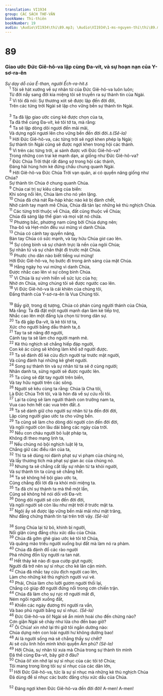 ```yaml
---
translation: VI1934
group: CÁC SÁCH THƠ-VĂN
bookName: Thi-thiên 
bookNumber: 19
audio: \Audio\VI1934\thi\89.mp3; \Audio\VI1934\1-ms-nguyen-thi\thi\89.mp3
---
```


<div class="title"><h1>89</h1><h3>Giao ước Đức Giê-hô-va lập cùng Đa-vít, và sự hoạn nạn của Y-sơ-ra-ên</h3><i>Sự dạy dỗ của Ê-than, người Ếch-ra-hít<a data-toggle="tooltip" data-placement="bottom" title="1Vua 4:31">⚓</a></i></div>
<span class="verse thi_89_1"> <sup>1</sup> Tôi sẽ hát xướng về sự nhân từ của Đức Giê-hô-va luôn luôn; <br/> Từ đời nầy sang đời kia miệng tôi sẽ truyền ra sự thành tín của Ngài. <br/></span>
<span class="verse thi_89_2"> <sup>2</sup> Vì tôi đã nói: Sự thương xót sẽ được lập đến đời đời, <br/> Trên các từng trời Ngài sẽ lập cho vững bền sự thành tín Ngài. <br/> <br/></span>
<span class="verse thi_89_3"> <sup>3</sup> Ta đã lập giao ước cùng kẻ được chọn của ta, <br/> Ta đã thề cùng Đa-vít, kẻ tôi tớ ta, mà rằng: <br/></span>
<span class="verse thi_89_4"> <sup>4</sup> Ta sẽ lập dòng dõi ngươi đến mãi mãi, <br/> Và dựng ngôi ngươi lên cho vững bền đến đời đời.<a data-toggle="tooltip" data-placement="bottom" title="2Sa 7:12-16; 1Su 17:11-14; Thi 132:11; Cong 2:30">⚓</a><em>(Sê-la)</em><br/></span>
<span class="verse thi_89_5"> <sup>5</sup> Hỡi Đức Giê-hô-va, các từng trời sẽ ngợi khen phép lạ Ngài; <br/> Sự thành tín Ngài cũng sẽ được ngợi khen trong hội các thánh. <br/></span>
<span class="verse thi_89_6"> <sup>6</sup> Vì trên các từng trời, ai sánh được với Đức Giê-hô-va? <br/> Trong những con trai kẻ mạnh dạn, ai giống như Đức Giê-hô-va? <br/></span>
<span class="verse thi_89_7"> <sup>7</sup> Đức Chúa Trời thật rất đáng sợ trong hội các thánh, <br/> Đáng hãi hùng hơn kẻ đứng chầu chung quanh Ngài. <br/></span>
<span class="verse thi_89_8"> <sup>8</sup> Hỡi Giê-hô-va Đức Chúa Trời vạn quân, ai có quyền năng giống như Chúa? <br/> Sự thành tín Chúa ở chung quanh Chúa. <br/></span>
<span class="verse thi_89_9"> <sup>9</sup> Chúa cai trị sự kiêu căng của biển: <br/> Khi sóng nổi lên, Chúa làm cho nó yên lặng. <br/></span>
<span class="verse thi_89_10"> <sup>10</sup> Chúa đã chà nát Ra-háp khác nào kẻ bị đánh chết, <br/> Nhờ cánh tay mạnh mẽ Chúa, Chúa đã tản lạc những kẻ thù nghịch Chúa. <br/></span>
<span class="verse thi_89_11"> <sup>11</sup> Các từng trời thuộc về Chúa, đất cũng thuộc về Chúa; <br/> Chúa đã sáng lập thế gian và mọi vật nó chứa. <br/></span>
<span class="verse thi_89_12"> <sup>12</sup> Phương bắc, phương nam cũng bởi Chúa dựng nên; <br/> Tha-bô và Hẹt-môn đều vui mừng vì danh Chúa. <br/></span>
<span class="verse thi_89_13"> <sup>13</sup> Chúa có cánh tay quyền năng, <br/> Bàn tay Chúa có sức mạnh, và tay hữu Chúa giơ cao lên. <br/></span>
<span class="verse thi_89_14"> <sup>14</sup> Sự công bình và sự chánh trực là nền của ngôi Chúa; <br/> Sự nhân từ và sự chân thật đi trước mặt Chúa. <br/></span>
<span class="verse thi_89_15"> <sup>15</sup> Phước cho dân nào biết tiếng vui mừng! <br/> Hỡi Đức Giê-hô-va, họ bước đi trong ánh sáng của mặt Chúa. <br/></span>
<span class="verse thi_89_16"> <sup>16</sup> Hằng ngày họ vui mừng vì danh Chúa, <br/> Được nhắc cao lên vì sự công bình Chúa. <br/></span>
<span class="verse thi_89_17"> <sup>17</sup> Vì Chúa là sự vinh hiển về sức lực của họ; <br/> Nhờ ơn Chúa, sừng chúng tôi sẽ được ngước cao lên. <br/></span>
<span class="verse thi_89_18"> <sup>18</sup> Vì Đức Giê-hô-va là cái khiên của chúng tôi, <br/> Đấng thánh của Y-sơ-ra-ên là Vua Chúng tôi. <br/> <br/></span>
<span class="verse thi_89_19"> <sup>19</sup> Bấy giờ, trong dị tượng, Chúa có phán cùng người thánh của Chúa, <br/> Mà rằng: Ta đã đặt một người mạnh dạn làm kẻ tiếp trợ, <br/> Nhắc cao lên một đấng lựa chọn từ trong dân sự. <br/></span>
<span class="verse thi_89_20"> <sup>20</sup> Ta đã gặp Đa-vít, là kẻ tôi tớ ta, <br/> Xức cho người bằng dầu thánh ta,<a data-toggle="tooltip" data-placement="bottom" title="1Sa 13:14; 16:1,12; Cong 13:22">⚓</a><br/></span>
<span class="verse thi_89_21"> <sup>21</sup> Tay ta sẽ nâng đỡ người, <br/> Cánh tay ta sẽ làm cho người mạnh mẽ. <br/></span>
<span class="verse thi_89_22"> <sup>22</sup> Kẻ thù nghịch sẽ chẳng hiếp đáp người, <br/> Con kẻ ác cũng sẽ không làm khổ sở người được. <br/></span>
<span class="verse thi_89_23"> <sup>23</sup> Ta sẽ đánh đổ kẻ cừu địch người tại trước mặt người, <br/> Và cũng đánh hại những kẻ ghét người. <br/></span>
<span class="verse thi_89_24"> <sup>24</sup> Song sự thành tín và sự nhân từ ta sẽ ở cùng người; <br/> Nhân danh ta, sừng người sẽ được ngước lên. <br/></span>
<span class="verse thi_89_25"> <sup>25</sup> Ta cũng sẽ đặt tay người trên biển, <br/> Và tay hữu người trên các sông. <br/></span>
<span class="verse thi_89_26"> <sup>26</sup> Người sẽ kêu cùng ta rằng: Chúa là Cha tôi, <br/> Là Đức Chúa Trời tôi, và là hòn đá về sự cứu rỗi tôi. <br/></span>
<span class="verse thi_89_27"> <sup>27</sup> Lại ta cũng sẽ làm người thành con trưởng nam ta, <br/> Vua cao hơn hết các vua trên đất.<a data-toggle="tooltip" data-placement="bottom" title="Kh 1:5">⚓</a><br/></span>
<span class="verse thi_89_28"> <sup>28</sup> Ta sẽ dành giữ cho người sự nhân từ ta đến đời đời, <br/> Lập cùng người giao ước ta cho vững bền. <br/></span>
<span class="verse thi_89_29"> <sup>29</sup> Ta cũng sẽ làm cho dòng dõi người còn đến đời đời, <br/> Và ngôi người còn lâu dài bằng các ngày của trời. <br/></span>
<span class="verse thi_89_30"> <sup>30</sup> Nếu con cháu người bỏ luật pháp ta, <br/> Không đi theo mạng lịnh ta, <br/></span>
<span class="verse thi_89_31"> <sup>31</sup> Nếu chúng nó bội nghịch luật lệ ta, <br/> Chẳng giữ các điều răn của ta, <br/></span>
<span class="verse thi_89_32"> <sup>32</sup> Thì ta sẽ dùng roi đánh phạt sự vi phạm của chúng nó, <br/> Và lấy thương tích mà phạt sự gian ác của chúng nó. <br/></span>
<span class="verse thi_89_33"> <sup>33</sup> Nhưng ta sẽ chẳng cất lấy sự nhân từ ta khỏi người, <br/> Và sự thành tín ta cũng sẽ chẳng hết. <br/></span>
<span class="verse thi_89_34"> <sup>34</sup> Ta sẽ không hề bội giao ước ta, <br/> Cũng chẳng đổi lời đã ra khỏi môi miệng ta. <br/></span>
<span class="verse thi_89_35"> <sup>35</sup> Ta đã chỉ sự thánh ta mà thề một lần, <br/> Cũng sẽ không hề nói dối với Đa-vít: <br/></span>
<span class="verse thi_89_36"> <sup>36</sup> Dòng dõi người sẽ còn đến đời đời, <br/> Và ngôi người sẽ còn lâu như mặt trời ở trước mặt ta. <br/></span>
<span class="verse thi_89_37"> <sup>37</sup> Ngôi ấy sẽ được lập vững bền mãi mãi như mặt trăng, <br/> Như đấng chứng thành tín tại trên trời vậy. <em>(Sê-la)</em><br/> <br/></span>
<span class="verse thi_89_38"> <sup>38</sup> Song Chúa lại từ bỏ, khinh bỉ người, <br/> Nổi giận cùng đấng chịu xức dầu của Chúa. <br/></span>
<span class="verse thi_89_39"> <sup>39</sup> Chúa đã gớm ghê giao ước kẻ tôi tớ Chúa, <br/> Và quăng mão triều người xuống bụi đất mà làm nó ra phàm. <br/></span>
<span class="verse thi_89_40"> <sup>40</sup> Chúa đã đánh đổ các rào người <br/> Phá những đồn lũy người ra tan nát. <br/></span>
<span class="verse thi_89_41"> <sup>41</sup> Hết thảy kẻ nào đi qua cướp giựt người; <br/> Người đã trở nên sự sỉ nhục cho kẻ lân cận mình. <br/></span>
<span class="verse thi_89_42"> <sup>42</sup> Chúa đã nhắc tay cừu địch người cao lên, <br/> Làm cho những kẻ thù nghịch người vui vẻ. <br/></span>
<span class="verse thi_89_43"> <sup>43</sup> Phải, Chúa làm cho lưỡi gươm người thối lại, <br/> Chẳng có giúp đỡ người đứng nổi trong cơn chiến trận. <br/></span>
<span class="verse thi_89_44"> <sup>44</sup> Chúa đã làm cho sự rực rỡ người mất đi, <br/> Ném ngôi người xuống đất, <br/></span>
<span class="verse thi_89_45"> <sup>45</sup> Khiến các ngày đương thì người ra vắn, <br/> Và bao phủ người bằng sự sỉ nhục. <em>(Sê-la)</em><br/></span>
<span class="verse thi_89_46"> <sup>46</sup> Đức Giê-hô-va ôi! Ngài sẽ ẩn mình hoài cho đến chừng nào? <br/> Cơn giận Ngài sẽ cháy như lửa cho đến bao giờ? <br/></span>
<span class="verse thi_89_47"> <sup>47</sup> Ôi Chúa! xin nhớ lại thì giờ tôi ngắn dường nào: <br/> Chúa dựng nên con loài người hư không dường bao! <br/></span>
<span class="verse thi_89_48"> <sup>48</sup> Ai là người sống mà sẽ chẳng thấy sự chết? <br/> Ai sẽ cứu linh hồn mình khỏi quyền Âm phủ? <em>(Sê-la)</em><br/></span>
<span class="verse thi_89_49"> <sup>49</sup> Hỡi Chúa, sự nhân từ xưa mà Chúa trong sự thành tín mình <br/> Đã thề cùng Đa-vít, bây giờ ở đâu? <br/></span>
<span class="verse thi_89_50"> <sup>50</sup> Chúa ôi! xin nhớ lại sự sỉ nhục của các tôi tớ Chúa; <br/> Tôi mang trong lòng tôi sự sỉ nhục của các dân lớn, <br/></span>
<span class="verse thi_89_51"> <sup>51</sup> Hỡi Đức Giê-hô-va, tức là sự sỉ nhục mà những kẻ thù nghịch Chúa <br/> Đã dùng để sỉ nhục các bước đấng chịu xức dầu của Chúa. <br/> <br/></span>
<span class="verse thi_89_52"> <sup>52</sup> Đáng ngợi khen Đức Giê-hô-va đến đời đời! A-men! A-men! <br/></span>
